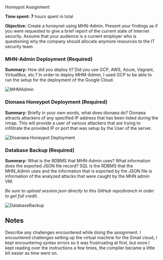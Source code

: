  Honeypot Assignment

**Time spent:** **7** hours spent in total

**Objective:** Create a honeynet using MHN-Admin. Present your findings as if you were requested to give a brief report of the current state of Internet security. Assume that your audience is a current employer who is questioning why the company should allocate anymore resources to the IT security team.

### MHN-Admin Deployment (Required)

**Summary:** How did you deploy it? Did you use GCP, AWS, Azure, Vagrant, VirtualBox, etc.? In order to deploy MHM-Admin, I used GCP to be able to run the setup for the deployment of the Google Cloud. 



![MHMAdmin](https://user-images.githubusercontent.com/62068907/200416920-9f5c3b49-954c-4d41-9514-debbd603565a.gif)


### Dionaea Honeypot Deployment (Required)

**Summary:** Briefly in your own words, what does dionaea do? Dionaea attracts attackers of any specified IP address that has been listed during the nmap. This will provide a user of various attackers that are trying to infilitrate the provided IP or port that was setup by the User of the server. 


![Dioanaea Honeypot Deployment](https://user-images.githubusercontent.com/62068907/200416682-2ca40831-d8e3-460d-bf3e-36acd069e7e6.gif)

### Database Backup (Required) 

**Summary:** What is the RDBMS that MHN-Admin uses? What information does the exported JSON file record? SQL is the RDBMS that the MHN_Admin uses and the information that is exported by the JSON file is information of the analyzed attacks that were caught by the MHN admin VM. 

*Be sure to upload session.json directly to this GitHub repo/branch in order to get full credit.*

![DatabaseBackup ](https://user-images.githubusercontent.com/62068907/200416836-cb11f60c-c0eb-46fd-b400-262626ab481f.gif)


## Notes

Describe any challenges encountered while doing the assignment.
I encountered challenges setting up the virtual machine for the Gmail cloud, I kept encountering syntax errors so it was frustruating at first, but once I kept reading over the instructions a few times, the compiler became a little bit easier as time went on. 

